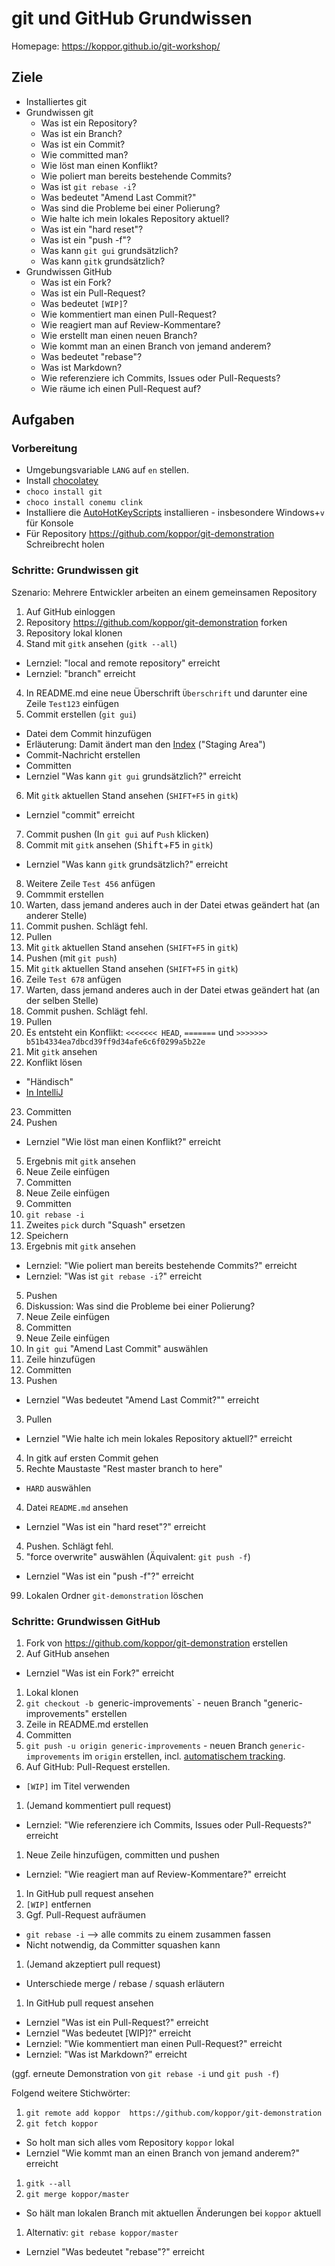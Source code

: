 # git und GitHub Grundwissen

Homepage: https://koppor.github.io/git-workshop/

## Ziele
* Installiertes git
* Grundwissen git
  * Was ist ein Repository?
  * Was ist ein Branch?
  * Was ist ein Commit?
  * Wie committed man?
  * Wie löst man einen Konflikt?
  * Wie poliert man bereits bestehende Commits?
  * Was ist `git rebase -i`?
  * Was bedeutet "Amend Last Commit?"
  * Was sind die Probleme bei einer Polierung?
  * Wie halte ich mein lokales Repository aktuell?
  * Was ist ein "hard reset"?
  * Was ist ein "push -f"?
  * Was kann `git gui` grundsätzlich?
  * Was kann `gitk` grundsätzlich?
* Grundwissen GitHub
  * Was ist ein Fork?
  * Was ist ein Pull-Request?
  * Was bedeutet `[WIP]`?
  * Wie kommentiert man einen Pull-Request?
  * Wie reagiert man auf Review-Kommentare?
  * Wie erstellt man einen neuen Branch?
  * Wie kommt man an einen Branch von jemand anderem?
  * Was bedeutet "rebase"?
  * Was ist Markdown?
  * Wie referenziere ich Commits, Issues oder Pull-Requests?
  * Wie räume ich einen Pull-Request auf?

## Aufgaben

### Vorbereitung
* Umgebungsvariable `LANG` auf `en` stellen.
* Install [chocolatey](https://chocolatey.org/)
* `choco install git`
* `choco install conemu clink`
* Installiere die [AutoHotKeyScripts](https://github.com/koppor/autohotkey-scripts) installieren - insbesondere Windows+`v` für Konsole
* Für Repository https://github.com/koppor/git-demonstration Schreibrecht holen

### Schritte: Grundwissen git

Szenario: Mehrere Entwickler arbeiten an einem gemeinsamen Repository

1. Auf GitHub einloggen
2. Repository https://github.com/koppor/git-demonstration forken
3. Repository lokal klonen
3. Stand mit `gitk` ansehen (`gitk --all`)
  * Lernziel: "local and remote repository" erreicht
  * Lernziel: "branch" erreicht
4. In README.md eine neue Überschrift `Überschrift` und darunter eine Zeile `Test123` einfügen
5. Commit erstellen (`git gui`)
  * Datei dem Commit hinzufügen
  * Erläuterung: Damit ändert man den [Index] ("Staging Area")
  * Commit-Nachricht erstellen
  * Committen
  * Lernziel "Was kann `git gui` grundsätzlich?" erreicht
6. Mit `gitk` aktuellen Stand ansehen  (`SHIFT+F5` in `gitk`)
  * Lernziel "commit" erreicht
7. Commit pushen (In `git gui` auf `Push` klicken)
7. Commit mit `gitk` ansehen (<kbd>Shift</kbd>+<kbd>F5</kbd> in `gitk`)
  * Lernziel "Was kann `gitk` grundsätzlich?" erreicht
8. Weitere Zeile `Test 456` anfügen
9. Commmit erstellen
10. Warten, dass jemand anderes auch in der Datei etwas geändert hat (an anderer Stelle)
11. Commit pushen. Schlägt fehl.
12. Pullen
13. Mit `gitk` aktuellen Stand ansehen  (`SHIFT+F5` in `gitk`)
14. Pushen (mit `git push`)
15. Mit `gitk` aktuellen Stand ansehen  (`SHIFT+F5` in `gitk`)
16. Zeile `Test 678` anfügen
17. Warten, dass jemand anderes auch in der Datei etwas geändert hat (an der selben Stelle)
18. Commit pushen. Schlägt fehl.
19. Pullen
20. Es entsteht ein Konflikt: `<<<<<<< HEAD`, `=======` und `>>>>>>> b51b4334ea7dbcd39ff9d34afe6c6f0299a5b22e`
21. Mit `gitk` ansehen
22. Konflikt lösen
  - "Händisch"
  - [In IntelliJ](https://www.jetbrains.com/help/idea/resolving-conflicts.html)
23. Committen
24. Pushen
  * Lernziel "Wie löst man einen Konflikt?" erreicht
5. Ergebnis mit `gitk` ansehen
5. Neue Zeile einfügen
5. Committen
5. Neue Zeile einfügen
5. Committen
5. `git rebase -i`
5. Zweites `pick` durch "Squash" ersetzen
5. Speichern
5. Ergebnis mit `gitk` ansehen
  * Lernziel: "Wie poliert man bereits bestehende Commits?" erreicht
  * Lernziel: "Was ist `git rebase -i`?" erreicht
5. Pushen
1. Diskussion: Was sind die Probleme bei einer Polierung?
2. Neue Zeile einfügen
2. Committen
2. Neue Zeile einfügen
2. In `git gui` "Amend Last Commit" auswählen
2. Zeile hinzufügen
2. Committen
2. Pushen
  * Lernziel "Was bedeutet "Amend Last Commit?"" erreicht
3. Pullen
  * Lernziel "Wie halte ich mein lokales Repository aktuell?" erreicht
4. In gitk auf ersten Commit gehen
4. Rechte Maustaste "Rest master branch to here"
  * `HARD` auswählen
4. Datei `README.md` ansehen
  * Lernziel "Was ist ein "hard reset"?" erreicht
4. Pushen. Schlägt fehl.
4. "force overwrite" auswählen (Äquivalent: `git push -f`)
  * Lernziel "Was ist ein "push -f"?" erreicht
99. Lokalen Ordner `git-demonstration` löschen

### Schritte: Grundwissen GitHub
1. Fork von https://github.com/koppor/git-demonstration erstellen
1. Auf GitHub ansehen
  * Lernziel "Was ist ein Fork?" erreicht
1. Lokal klonen
1. `git checkout -b `generic-improvements` - neuen Branch "generic-improvements" erstellen
1. Zeile in README.md erstellen
1. Committen
1. `git push -u origin generic-improvements` - neuen Branch `generic-improvements` im `origin` erstellen, incl. [automatischem tracking](http://stackoverflow.com/q/5697750/873282).
1. Auf GitHub: Pull-Request erstellen.
  * `[WIP]` im Titel verwenden
1. (Jemand kommentiert pull request)
  * Lernziel: "Wie referenziere ich Commits, Issues oder Pull-Requests?" erreicht
1. Neue Zeile hinzufügen, committen und pushen
  * Lernziel: "Wie reagiert man auf Review-Kommentare?" erreicht
1. In GitHub pull request ansehen
1. `[WIP]` entfernen
1. Ggf. Pull-Request aufräumen
  - `git rebase -i` --> alle commits zu einem zusammen fassen
  - Nicht notwendig, da Committer squashen kann
1. (Jemand akzeptiert pull request)
  - Unterschiede merge / rebase / squash erläutern
1. In GitHub pull request ansehen
  * Lernziel "Was ist ein Pull-Request?" erreicht
  * Lernziel "Was bedeutet [WIP]?" erreicht
  * Lernziel: "Wie kommentiert man einen Pull-Request?" erreicht
  * Lernziel: "Was ist Markdown?" erreicht

(ggf. erneute Demonstration von `git rebase -i` und `git push -f`)

Folgend weitere Stichwörter:

1. `git remote add koppor  https://github.com/koppor/git-demonstration`
1. `git fetch koppor`
  * So holt man sich alles vom Repository `koppor` lokal
  * Lernziel "Wie kommt man an einen Branch von jemand anderem?" erreicht
1. `gitk --all`
1. `git merge koppor/master`
  * So hält man lokalen Branch mit aktuellen Änderungen bei `koppor` aktuell
1. Alternativ: `git rebase koppor/master`
  * Lernziel "Was bedeutet "rebase"?" erreicht

  [Index]: http://www.gitguys.com/topics/whats-the-deal-with-the-git-index/
